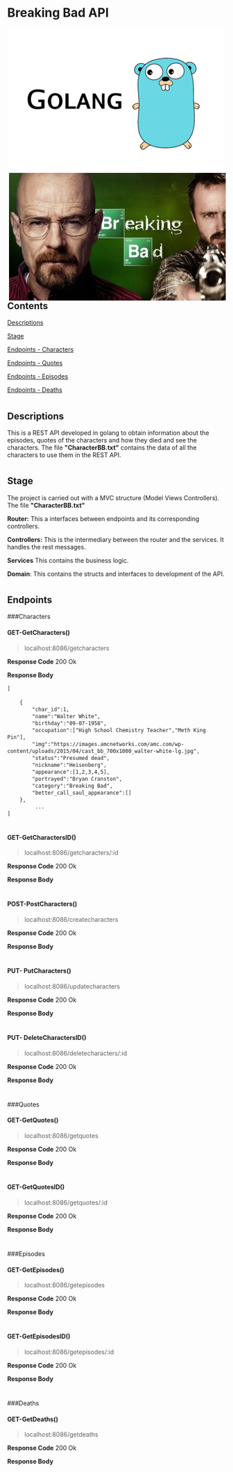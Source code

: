 # Breaking Bad API 
<img align="left" width="500" src="markdown/GOImg.png">
<img align="right" width="500" src="markdown/breakingbad.jpg">

## Contents
[Descriptions](#Descriptions)  

[Stage](#Stage)  

[Endpoints - Characters](#GET---GetCharacters) 

[Endpoints - Quotes](#GET---GetQuotes)

[Endpoints - Episodes](#GET---GetEpisodes)

[Endpoints - Deaths](#GET---GetDeaths)  

# 
##  Descriptions
 This is a REST API developed in golang to obtain information about the episodes, quotes of the characters and how they died and see the characters.
 The file **"CharacterBB.txt"** contains the data of all the characters to use them in the REST API.
 

 # 
 ## Stage
The project is carried out with a MVC structure (Model Views Controllers). The file **"CharacterBB.txt"**

**Router:** This a interfaces between endpoints and its corresponding controllers.

**Controllers:** This is the intermediary between the router and the services. It handles the rest messages.

**Services** This contains the business logic.

**Domain**: This contains the structs and interfaces to development of the API.


# 
## Endpoints
###Characters

#### GET-GetCharacters()
>localhost:8086/getcharacters

**Response Code** 200 Ok

**Response Body** 
```
]

    {   
        "char_id":1,
        "name":"Walter White",
        "birthday":"09-07-1958",
        "occupation":["High School Chemistry Teacher","Meth King Pin"],
        "img":"https://images.amcnetworks.com/amc.com/wp-content/uploads/2015/04/cast_bb_700x1000_walter-white-lg.jpg",
        "status":"Presumed dead",
        "nickname":"Heisenberg",
        "appearance":[1,2,3,4,5],
        "portrayed":"Bryan Cranston",
        "category":"Breaking Bad",
        "better_call_saul_appearance":[]
    },
         ...
]
```
#
#### GET-GetCharactersID()
>localhost:8086/getcharacters/:id

**Response Code** 200 Ok

**Response Body**



# 
#### POST-PostCharacters()
>localhost:8086/createcharacters

**Response Code** 200 Ok

**Response Body** 

#
#### PUT- PutCharacters()
>localhost:8086/updatecharacters

**Response Code** 200 Ok

**Response Body**

#
#### PUT- DeleteCharactersID()
>localhost:8086/deletecharacters/:id

**Response Code** 200 Ok

**Response Body**


#

###Quotes
#### GET-GetQuotes()
>localhost:8086/getquotes

**Response Code** 200 Ok

**Response Body** 


#
#### GET-GetQuotesID()
>localhost:8086/getquotes/:id

**Response Code** 200 Ok

**Response Body** 


#

###Episodes
#### GET-GetEpisodes()
>localhost:8086/getepisodes

**Response Code** 200 Ok

**Response Body** 


#
#### GET-GetEpisodesID()
>localhost:8086/getepisodes/:id

**Response Code** 200 Ok

**Response Body** 


#

###Deaths
#### GET-GetDeaths()
>localhost:8086/getdeaths

**Response Code** 200 Ok

**Response Body** 




